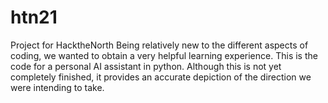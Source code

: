 # htn21
Project for HacktheNorth
Being relatively new to the different aspects of coding, we wanted to obtain a very helpful learning experience.
This is the code for a personal AI assistant in python.
Although this is not yet completely finished, it provides an accurate depiction of the direction we were intending to take.
